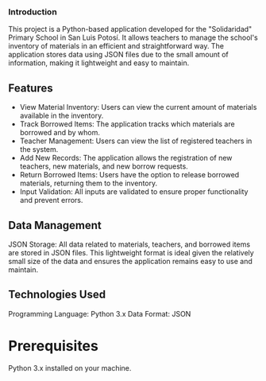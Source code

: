 ### Introduction
This project is a Python-based application developed for the "Solidaridad" Primary School in San Luis Potosí. It allows teachers to manage the school's inventory of materials in an efficient and straightforward way. The application stores data using JSON files due to the small amount of information, making it lightweight and easy to maintain.

## Features

  - View Material Inventory: Users can view the current amount of materials available in the inventory.
  - Track Borrowed Items: The application tracks which materials are borrowed and by whom.
  - Teacher Management: Users can view the list of registered teachers in the system.
  - Add New Records: The application allows the registration of new teachers, new materials, and new borrow requests.
  - Return Borrowed Items: Users have the option to release borrowed materials, returning them to the inventory.
  - Input Validation: All inputs are validated to ensure proper functionality and prevent errors.

## Data Management

  JSON Storage: All data related to materials, teachers, and borrowed items are stored in JSON files. This lightweight format is ideal given the relatively small size of the data and ensures the application remains easy to use and maintain.

## Technologies Used

  Programming Language: Python 3.x
  Data Format: JSON

# Prerequisites

  Python 3.x installed on your machine.
